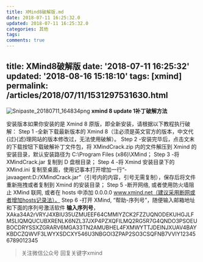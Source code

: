 ```yaml
---
title: XMind8破解版.md
date: 2018-07-11 16:25:32.0
updated: 2018-07-11 16:25:32.0
categories: 其他
tags: 
comments: true
---
```


title: XMind8破解版
date: '2018-07-11 16:25:32'
updated: '2018-08-16 15:18:10'
tags: [xmind]
permalink: /articles/2018/07/11/1531297531630.html
---
![Snipaste_20180711_164834png](https://res.quinntian.xyz//file/2018/07/d94d1d7c9503400bbc1cbcdbdccfd302_Snipaste_20180711_164834.png) 
**xmind 8 update 1补丁破解方法**

安装版本如果你安装的是 Xmind 8 原版，即全新安装，请根据以下教程执行破解： 
Step 1 -全新下载最新版本的 Xmind 8（注必须是英文官方的版本，中文代{过}{滤}理网站的版本修改过，无法使用破解）。 
Step 2 -安装完毕后，点击文末的下载按钮下载破解补丁文件包，将 XMindCrack.zip 内的文件解压到 Xmind 的安装目录，默认安装路径为 C:\Program Files (x86)\XMind； 
Step 3 -将 XMindCrack.jar 复制到 D 盘根目录； 
Step 4 -将 Xmind 安装目录下的 XMind.ini 复制至桌面，使用记事本打开增加一行“-javaagent:D:/XMindCrack.jar”（引号内的内容，引号无需复制），保存后将文件重新拖拽或者复制到 Xmind 的安装目录； 
Step 5 -断开网络, 或者使用防火墙阻止 XMind 联网, 或者在 hosts 中添加 0.0.0.0 www.xmind.net（建议采用断网或者增加hosts记录法）。 
Step 6 -打开 XMind, “帮助-序列号”，随便输入邮箱地址和下面的序列号激活软件
**输入序列号**，XAka34A2rVRYJ4XBIU35UZMUEEF64CMMIYZCK2FZZUQNODEKUHGJLFMSLIQMQUCUBXRENLK6NZL37JXP4PZXQFILMQ2RG5R7G4QNDO3PSOEUBOCDRYSSXZGRARV6MGA33TN2AMUBHEL4FXMWYTTJDEINJXUAV4BAYKBDCZQWVF3LWYXSDCXY546U3NBGOI3ZPAP2SO3CSQFNB7VVIY123456789012345

>关注微信公众号    回复关键字xmind
